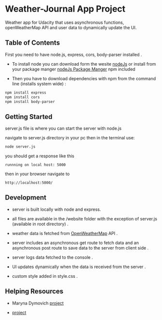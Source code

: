 # Weather-Journal App Project

Weather app for Udacity that uses asynchronous functions, openWeatherMap API and user data to dynamically update the UI.

## Table of Contents


First you need to have node.js, express, cors, body-parser installed .

* To install node you can download form the wesite [nodeJs](https://nodejs.org/en/) or install from your package manger [nodeJs Package Manger](https://nodejs.org/en/download/package-manager/) npm included

* Then you have to download dependencies with npm from the command line (installs system wide) :

```bash
npm install express
npm install cors
npm install body-parser
```

## Getting Started

server.js file is where you can start the server with node.js

navigate to server.js directory in your pc then in the terminal use:

```bash
node server.js
```

you should get a response like this

```text
runnning on local host: 5000
```

then in your browser navigate to

```link
http://localhost:5000/
```



## Development

* server is built locally with node and express.

* all files are available in the /website folder with the exception of server.js (available in root directory) .

* weather data is fetched from [OpenWeatherMap](https://openweathermap.org) API .

* server includes an asynchronous get route to fetch data and an asynchronous post route to save data to the server from client side .

* server logs data fetched to the console .

* UI updates dynamically when the data is received from the server .

* custom style added in style.css .

## Helping Resources

* Maryna Dymovich [project](https://github.com/MarynaDymovich/Weather-API)

* [project](https://www.youtube.com/watch?v=hdYXCiZkp0w&ab_channel=AhmedNageebMahmoud)



